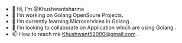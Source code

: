 - 👋 Hi, I’m @Khushwantsharma
- 👀 I’m working on Golang OpenSoure Projects.
- 🌱 I’m currently learning Microservices in Golang .
- 💞️ I’m looking to collaborate on Application which are using  Golang .
- 📫 How to reach me Khushwant52000@gmail.com .


<!---
Khushwantsharma/Khushwantsharma is a ✨ special ✨ repository because its `README.md` (this file) appears on your GitHub profile.
You can click the Preview link to take a look at your changes.
--->
